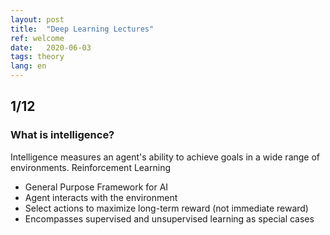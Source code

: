 ```yaml
---
layout: post
title:  "Deep Learning Lectures"
ref: welcome
date:   2020-06-03
tags: theory
lang: en
---
```

## 1/12
### What is intelligence?
Intelligence measures an agent's ability to achieve goals in a wide range of environments.
Reinforcement Learning
- General Purpose Framework for AI
- Agent interacts with the environment
- Select actions to maximize long-term reward (not immediate reward)
- Encompasses supervised and unsupervised learning as special cases
